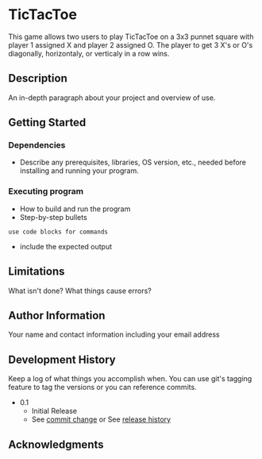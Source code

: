 # TicTacToe

This game allows two users to play TicTacToe on a 3x3 punnet square with player 1 assigned X and player 2 assigned O. The player to get 3 X's or O's diagonally, horizontaly, or verticaly in a row wins.

## Description

An in-depth paragraph about your project and overview of use.

## Getting Started

### Dependencies

* Describe any prerequisites, libraries, OS version, etc., needed before installing and running your program.



### Executing program

* How to build and run the program
* Step-by-step bullets
```
use code blocks for commands
```
* include the expected output

## Limitations

What isn't done? What things cause errors?  

## Author Information

Your name and contact information including your email address

## Development History

Keep a log of what things you accomplish when.  You can use git's tagging feature to tag the versions or you can reference commits.

* 0.1
    * Initial Release
    * See [commit change]() or See [release history]()

## Acknowledgments




